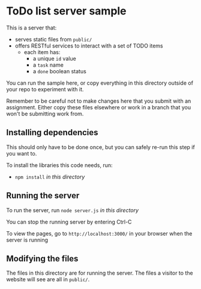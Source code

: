 # ToDo list server sample

This is a server that:
- serves static files from `public/`
- offers RESTful services to interact with a set of TODO items
  - each item has:
    - a unique `id` value
    - a `task` name 
    - a `done` boolean status

You can run the sample here, or copy everything in this directory outside of your repo to experiment with it.

Remember to be careful not to make changes here that you submit with an assignment.  Either copy these files elsewhere or work in a branch that you won't be submitting work from.

## Installing dependencies

This should only have to be done once, but you can safely re-run this step if you want to.

To install the libraries this code needs, run:
- `npm install` _in this directory_ 

## Running the server

To run the server, run `node server.js` _in this directory_

You can stop the running server by entering Ctrl-C

To view the pages, go to `http://localhost:3000/` in your browser when the server is running

## Modifying the files

The files in this directory are for running the server.  The files a visitor to the website will see are all in `public/`.



